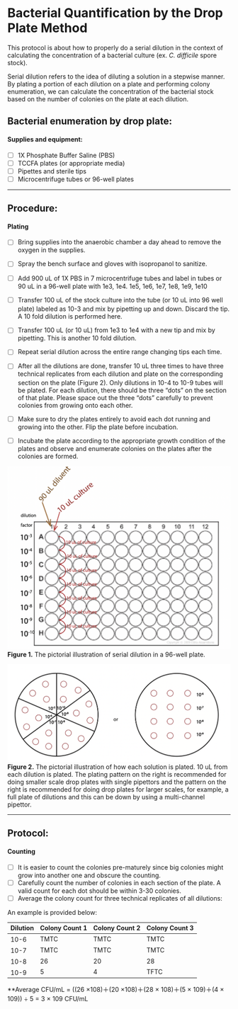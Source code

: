 # Bacterial Quantification by the Drop Plate Method

This protocol is about how to properly do a serial dilution in the context of calculating the concentration of a bacterial culture (ex. *C. difficile* spore stock).

Serial dilution refers to the idea of diluting a solution in a stepwise manner. By plating a portion of each dilution on a plate and performing colony enumeration, we can calculate the concentration of the bacterial stock based on the number of colonies on the plate at each dilution. 

## Bacterial enumeration by drop plate:
#### Supplies and equipment:
- [ ] 1X Phosphate Buffer Saline (PBS)
- [ ] TCCFA plates (or appropriate media)
- [ ] Pipettes and sterile tips
- [ ] Microcentrifuge tubes or 96-well plates

***
## Procedure:
#### Plating
- [ ] Bring supplies into the anaerobic chamber a day ahead to remove the oxygen in the supplies. 
- [ ] Spray the bench surface and gloves with isopropanol to sanitize.
- [ ] Add 900 uL of 1X PBS in 7 microcentrifuge tubes and label in tubes or 90 uL in a 96-well plate with 1e3, 1e4. 1e5, 1e6, 1e7, 1e8, 1e9, 1e10
- [ ] Transfer 100 uL of the stock culture into the tube (or 10 uL into 96 well plate) labeled as 10<sup></sup>-3  and mix by pipetting up and down. Discard the tip. A 10 fold dilution is performed here. 
- [ ] Transfer 100 uL (or 10 uL) from 1e3 to 1e4  with a new tip and mix by pipetting. This is another 10 fold dilution. 
- [ ] Repeat serial dilution across the entire range changing tips each time.
- [ ] After all the dilutions are done, transfer 10 uL three times to have three technical replicates from each dilution and plate on the corresponding section on the plate (Figure 2). Only dilutions in 10<sup></sup>-4 to 10<sup></sup>-9 tubes will be plated. For each dilution, there should be three “dots” on the section of that plate. Please space out the three “dots” carefully to prevent colonies from growing onto each other. 
- [ ] Make sure to dry the plates entirely to avoid each dot running and growing into the other. Flip the plate before incubation.
- [ ] Incubate the plate according to the appropriate growth condition of the plates and observe and enumerate colonies on the plates after the colonies are formed. 


![fig1](https://github.com/SusanTian/images/raw/main/96_well.png)
**Figure 1.** The pictorial illustration of serial dilution in a 96-well plate. 

![fig2](https://github.com/SusanTian/images/raw/main/plating.png)
**Figure 2.** The pictorial illustration of how each solution is plated. 10 uL from each dilution is plated. The plating pattern on the right is recommended for doing smaller scale drop plates with single pipettors and the pattern on the right is recommended for doing drop plates for larger scales, for example, a full plate of dilutions and this can be down by using a multi-channel pipettor. 

***
## Protocol:
#### Counting
- [ ] It is easier to count the colonies pre-maturely since big colonies might grow into another one and obscure the counting. 
- [ ] Carefully count the number of colonies in each section of the plate. A valid count for each dot should be within 3-30 colonies. 
- [ ] Average the colony count for three technical replicates of all dilutions:

An example is provided below: 

Dilution | Colony Count 1 | Colony Count 2 | Colony Count 3
-----------|------------------|------------------|------------------|
10<sup></sup>-6 | TMTC | TMTC | TMTC
10<sup></sup>-7 | TMTC | TMTC | TMTC
10<sup></sup>-8 | 26 | 20 | 28
10<sup></sup>-9 | 5 | 4 | TFTC

**Average CFU/mL = ((26 ×10<sup></sup>8)＋(20 ×10<sup></sup>8)＋(28 × 10<sup></sup>8)＋(5 × 10<sup></sup>9)＋(4 × 10<sup></sup>9)) ÷ 5
               = 3 × 10<sup></sup>9 CFU/mL 
               
